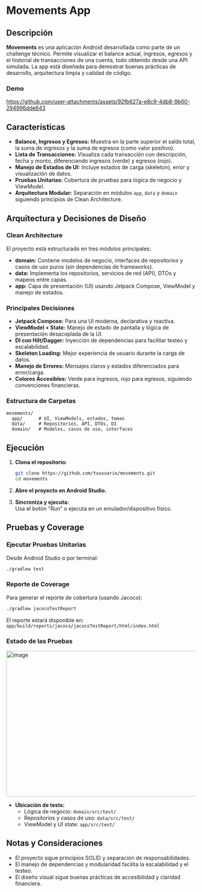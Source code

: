 # Movements App

## Descripción

**Movements** es una aplicación Android desarrollada como parte de un challenge técnico. Permite visualizar el balance actual, ingresos, egresos y el historial de transacciones de una cuenta, todo obtenido desde una API simulada. La app está diseñada para demostrar buenas prácticas de desarrollo, arquitectura limpia y calidad de código.

### Demo
https://github.com/user-attachments/assets/92fb627a-e8c9-4db8-9b60-294996dde643

## Características

- **Balance, Ingresos y Egresos:** Muestra en la parte superior el saldo total, la suma de ingresos y la suma de egresos (como valor positivo).
- **Lista de Transacciones:** Visualiza cada transacción con descripción, fecha y monto, diferenciando ingresos (verde) y egresos (rojo).
- **Manejo de Estados de UI:** Incluye estados de carga (skeleton), error y visualización de datos.
- **Pruebas Unitarias:** Cobertura de pruebas para lógica de negocio y ViewModel.
- **Arquitectura Modular:** Separación en módulos `app`, `data` y `domain` siguiendo principios de Clean Architecture.

## Arquitectura y Decisiones de Diseño

### Clean Architecture

El proyecto está estructurado en tres módulos principales:

- **domain:** Contiene modelos de negocio, interfaces de repositorios y casos de uso puros (sin dependencias de frameworks).
- **data:** Implementa los repositorios, servicios de red (API), DTOs y mapeos entre capas.
- **app:** Capa de presentación (UI) usando Jetpack Compose, ViewModel y manejo de estados.

### Principales Decisiones

- **Jetpack Compose:** Para una UI moderna, declarativa y reactiva.
- **ViewModel + State:** Manejo de estado de pantalla y lógica de presentación desacoplada de la UI.
- **DI con Hilt/Dagger:** Inyección de dependencias para facilitar testeo y escalabilidad.
- **Skeleton Loading:** Mejor experiencia de usuario durante la carga de datos.
- **Manejo de Errores:** Mensajes claros y estados diferenciados para error/carga.
- **Colores Accesibles:** Verde para ingresos, rojo para egresos, siguiendo convenciones financieras.

### Estructura de Carpetas

```
movements/
  app/      # UI, ViewModels, estados, temas
  data/     # Repositorios, API, DTOs, DI
  domain/   # Modelos, casos de uso, interfaces
```

## Ejecución

1. **Clona el repositorio:**
   ```bash
   git clone https://github.com/tuusuario/movements.git
   cd movements
   ```

2. **Abre el proyecto en Android Studio.**

3. **Sincroniza y ejecuta:**  
   Usa el botón "Run" o ejecuta en un emulador/dispositivo físico.

## Pruebas y Coverage

### Ejecutar Pruebas Unitarias

Desde Android Studio o por terminal:

```bash
./gradlew test
```

### Reporte de Coverage

Para generar el reporte de cobertura (usando Jacoco):

```bash
./gradlew jacocoTestReport
```

El reporte estará disponible en:  
`app/build/reports/jacoco/jacocoTestReport/html/index.html`

### Estado de las Pruebas
<img width="1885" height="386" alt="image" src="https://github.com/user-attachments/assets/fe27c46d-fbc4-4a21-af4a-88fccb9ed45e" />

- **Ubicación de tests:**  
  - Lógica de negocio: `domain/src/test/`
  - Repositorios y casos de uso: `data/src/test/`
  - ViewModel y UI state: `app/src/test/`

## Notas y Consideraciones

- El proyecto sigue principios SOLID y separación de responsabilidades.
- El manejo de dependencias y modularidad facilita la escalabilidad y el testeo.
- El diseño visual sigue buenas prácticas de accesibilidad y claridad financiera.
